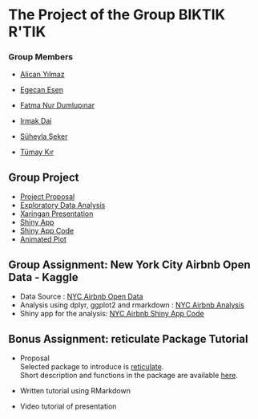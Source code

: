 # The Project of the Group BIKTIK R'TIK

### Group Members

- [Alican Yılmaz](https://pjournal.github.io/boun01-alicanylmz/)

- [Egecan Esen](https://pjournal.github.io/boun01-egc-boun/)

- [Fatma Nur Dumlupınar](https://pjournal.github.io/boun01-fatmadumlupinar/)

- [Irmak Dai](https://pjournal.github.io/boun01-irmakdai/)

- [Süheyla Şeker](https://pjournal.github.io/boun01-Suheylaseker/)

- [Tümay Kır](https://pjournal.github.io/boun01-tumaykir/)


## Group Project
- [Project Proposal ](https://pjournal.github.io/boun01g-biktik-r-tik/Project-Proposal.html)
- [Exploratory Data Analysis](https://pjournal.github.io/boun01g-biktik-r-tik/analysis/GroupProject_Report_FinalVersion.html)
- [Xaringan Presentation](Presentation/Presentation.html)
- [Shiny App](https://irmakdai.shinyapps.io/project-shiny/)
- [Shiny App Code](https://pjournal.github.io/boun01g-biktik-r-tik/shiny.html)
- [Animated Plot](https://raw.githubusercontent.com/pjournal/boun01g-biktik-r-tik/gh-pages/animated_plot_visitors/animatedplot.gif)

## Group Assignment: New York City Airbnb Open Data - Kaggle
- Data Source : [NYC Airbnb Open Data](https://www.kaggle.com/dgomonov/new-york-city-airbnb-open-data)
- Analysis using dplyr, ggplot2 and rmarkdown : [NYC Airbnb Analysis](GroupAssignment.html)
- Shiny app for the analysis: [NYC Airbnb Shiny App Code](ShinyApp.html)

## Bonus Assignment: reticulate Package Tutorial
- Proposal 
<br> Selected package to introduce is [reticulate](https://cran.r-project.org/web/packages/reticulate/index.html).
<br> Short description and functions in the package are available [here](https://www.rdocumentation.org/packages/reticulate/versions/1.16).

- Written tutorial using RMarkdown
- Video tutorial of presentation



